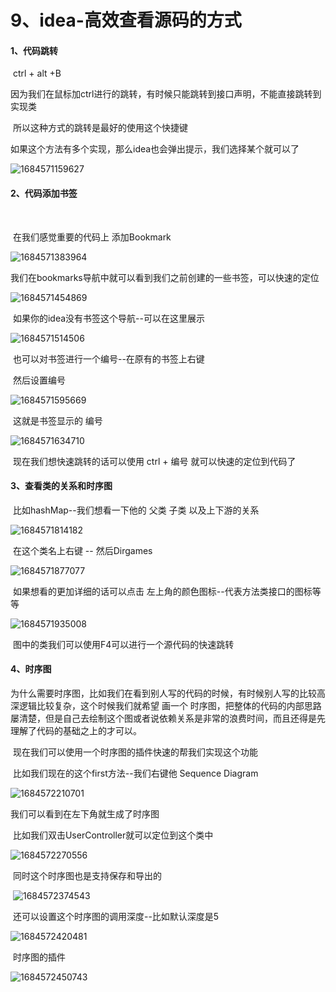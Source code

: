 # 9、idea-高效查看源码的方式





#### 	1、代码跳转

​		ctrl + alt +B

​		因为我们在鼠标加ctrl进行的跳转，有时候只能跳转到接口声明，不能直接跳转到实现类

​		所以这种方式的跳转是最好的使用这个快捷键

​		如果这个方法有多个实现，那么idea也会弹出提示，我们选择某个就可以了

![1684571159627](../../../.vuepress/public/images/1684571159627.png)







#### 	2、代码添加书签

​	

​			在我们感觉重要的代码上 添加Bookmark

![1684571383964](../../../.vuepress/public/images/1684571383964.png)



​	我们在bookmarks导航中就可以看到我们之前创建的一些书签，可以快速的定位

![1684571454869](../../../.vuepress/public/images/1684571454869.png)





​	如果你的idea没有书签这个导航--可以在这里展示

![1684571514506](../../../.vuepress/public/images/1684571514506.png)



​	也可以对书签进行一个编号--在原有的书签上右键

​			然后设置编号

![1684571595669](../../../.vuepress/public/images/1684571595669.png)

​		这就是书签显示的 编号

![1684571634710](../../../.vuepress/public/images/1684571634710.png)

​	现在我们想快速跳转的话可以使用 ctrl + 编号 就可以快速的定位到代码了





#### 	3、查看类的关系和时序图

​		比如hashMap--我们想看一下他的 父类 子类 以及上下游的关系

![1684571814182](../../../.vuepress/public/images/1684571814182.png)



​	在这个类名上右键 -- 然后Dirgames

![1684571877077](../../../.vuepress/public/images/1684571877077.png)



​	如果想看的更加详细的话可以点击 左上角的颜色图标--代表方法类接口的图标等等

![1684571935008](../../../.vuepress/public/images/1684571935008.png)



​		图中的类我们可以使用F4可以进行一个源代码的快速跳转



#### 	4、时序图

​			为什么需要时序图，比如我们在看到别人写的代码的时候，有时候别人写的比较高深逻辑比较复杂，这个时候我们就希望 画一个 时序图，把整体的代码的内部思路屡清楚，但是自己去绘制这个图或者说依赖关系是非常的浪费时间，而且还得是先理解了代码的基础之上的才可以。

​		现在我们可以使用一个时序图的插件快速的帮我们实现这个功能



​	比如我们现在的这个first方法--我们右键他	Sequence Diagram

![1684572210701](../../../.vuepress/public/images/1684572210701.png)



我们可以看到在左下角就生成了时序图

​		比如我们双击UserController就可以定位到这个类中

![1684572270556](../../../.vuepress/public/images/1684572270556.png)



​	同时这个时序图也是支持保存和导出的

​	![1684572374543](../../../.vuepress/public/images/1684572374543.png)



​	还可以设置这个时序图的调用深度--比如默认深度是5

![1684572420481](../../../.vuepress/public/images/1684572420481.png)





​	时序图的插件

![1684572450743](../../../.vuepress/public/images/1684572450743.png)

























































































